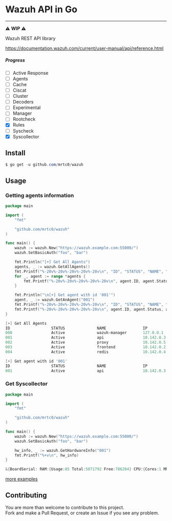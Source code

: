 # Wazuh API in Go

---

:warning: **WIP** :warning:

Wazuh REST API library

https://documentation.wazuh.com/current/user-manual/api/reference.html

##### Progress

- [ ] Active Response
- [ ] Agents
- [ ] Cache
- [ ] Ciscat
- [ ] Cluster
- [ ] Decoders
- [ ] Experimental
- [ ] Manager
- [ ] Rootcheck
- [x] Rules
- [ ] Syscheck
- [x] Syscollector

## Install

```powershell
$ go get -u github.com/mrtc0/wazuh
```

## Usage

### Getting agents information

```go
package main

import (
	"fmt"

	"github.com/mrtc0/wazuh"
)

func main() {
	wazuh := wazuh.New("https://wazuh.example.com:55000/")
	wazuh.SetBasicAuth("foo", "bar")

	fmt.Println("[+] Get All Agents")
	agents, _ := wazuh.GetAllAgents()
	fmt.Printf("%-20v%-20v%-20v%-20v%-20v\n", "ID", "STATUS", "NAME", "IP", "OS")
	for _, agent := range *agents {
		fmt.Printf("%-20v%-20v%-20v%-20v%-20v\n", agent.ID, agent.Status, agent.Name, agent.IP, agent.Os.Name)
	}

	fmt.Println("\n[+] Get agent with id '001'")
	agent, _ := wazuh.GetAnAgent("001")
	fmt.Printf("%-20v%-20v%-20v%-20v%-20v\n", "ID", "STATUS", "NAME", "IP", "OS")
	fmt.Printf("%-20v%-20v%-20v%-20v%-20v\n", agent.ID, agent.Status, agent.Name, agent.IP, agent.Os.Name)
}
```

```powershell
[+] Get All Agents
ID                  STATUS              NAME                IP                  OS
000                 Active              wazuh-manager       127.0.0.1           Ubuntu
001                 Active              api                 10.142.0.3          Ubuntu
002                 Active              proxy               10.142.0.5          Ubuntu
003                 Active              frontend            10.142.0.2          Ubuntu
004                 Active              redis               10.142.0.4          Ubuntu

[+] Get agent with id '001'
ID                  STATUS              NAME                IP                  OS
001                 Active              api                 10.142.0.3          Ubuntu
```

### Get Syscollector

```go
package main

import (
	"fmt"

	"github.com/mrtc0/wazuh"
)

func main() {
	wazuh := wazuh.New("https://wazuh.example.com:55000/")
	wazuh.SetBasicAuth("foo", "bar")

	hw_info, _ := wazuh.GetHardwareInfo("001")
	fmt.Printf("%+v\n", hw_info)
}
```

```powershell
&{BoardSerial: RAM:{Usage:85 Total:5071792 Free:786204} CPU:{Cores:1 Mhz:2300 Name:Intel(R) Xeon(R) CPU @ 2.30GHz} Scan:{ID:1887178901 Time:2019/01/05 20:05:38}}
```

[more examples](./example)

## Contributing

You are more than welcome to contribute to this project.  
Fork and make a Pull Request, or create an Issue if you see any problem.


